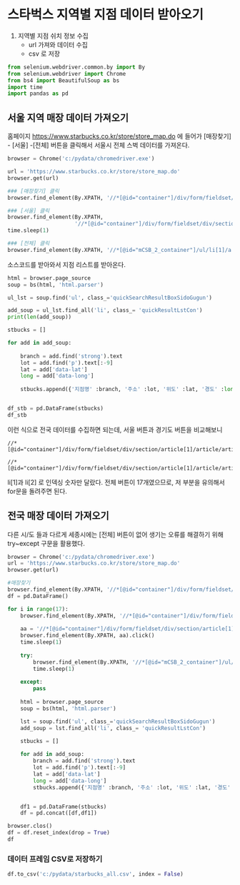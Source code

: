 # 스타벅스 지역별 지점 데이터 받아오기

1. 지역별 지점 쉬치 정보 수집
     - url 가져와 데이터 수집
     - csv 로 저장

```python
from selenium.webdriver.common.by import By
from selenium.webdriver import Chrome
from bs4 import BeautifulSoup as bs
import time
import pandas as pd
```

## 서울 지역 매장 데이터 가져오기

홈페이지 https://www.starbucks.co.kr/store/store_map.do 에 들어가 [매장찾기] - [서울] -[전체] 버튼을 클릭해서 서울시 전체 스벅 데이터를 가져온다.

```python
browser = Chrome('c:/pydata/chromedriver.exe')

url = 'https://www.starbucks.co.kr/store/store_map.do'
browser.get(url)

### [매장찾기] 클릭
browser.find_element(By.XPATH, '//*[@id="container"]/div/form/fieldset/div/section/article[1]/article/header[2]/h3/a').click()

### [서울] 클릭
browser.find_element(By.XPATH, 
                     '//*[@id="container"]/div/form/fieldset/div/section/article[1]/article/article[2]/div[1]/div[2]/ul/li[1]/a').click()
time.sleep(1)

### [전체] 클릭
browser.find_element(By.XPATH, '//*[@id="mCSB_2_container"]/ul/li[1]/a').click()
```

소스코드를 받아와서 지점 리스트를 받아온다.

```python
html = browser.page_source
soup = bs(html, 'html.parser')

ul_lst = soup.find('ul', class_='quickSearchResultBoxSidoGugun')

add_soup = ul_lst.find_all('li', class_= 'quickResultLstCon')
print(len(add_soup))

stbucks = []

for add in add_soup:
    
    branch = add.find('strong').text
    lot = add.find('p').text[:-9]
    lat = add['data-lat']
    long = add['data-long']
    
    stbucks.append({'지점명' :branch, '주소' :lot, '위도' :lat, '경도' :long})


df_stb = pd.DataFrame(stbucks)
df_stb
```

이런 식으로 전국 데이터를 수집하면 되는데, 서울 버튼과 경기도 버튼을 비교해보니

```
//*[@id="container"]/div/form/fieldset/div/section/article[1]/article/article[2]/div[1]/div[2]/ul/li[1]/a
```

```
//*[@id="container"]/div/form/fieldset/div/section/article[1]/article/article[2]/div[1]/div[2]/ul/li[2]/a
```

li[1]과  li[2] 로 인덱싱 숫자만 달랐다. 전체 버튼이 17개였으므로,  저 부분을 유의해서 for문을 돌려주면 된다.

## 전국 매장 데이터 가져오기

다른 시/도 들과 다르게 세종시에는 [전체] 버튼이 없어 생기는 오류를 해결하기 위해 try~except 구문을 활용했다.

```python
browser = Chrome('c:/pydata/chromedriver.exe')
url = 'https://www.starbucks.co.kr/store/store_map.do'
browser.get(url)

#매장찾기
browser.find_element(By.XPATH, '//*[@id="container"]/div/form/fieldset/div/section/article[1]/article/header[2]/h3/a').click()
df = pd.DataFrame()

for i in range(17):
    browser.find_element(By.XPATH, '//*[@id="container"]/div/form/fieldset/div/section/article[1]/article/header[2]/h3/a').click()
    
    aa = '//*[@id="container"]/div/form/fieldset/div/section/article[1]/article/article[2]/div[1]/div[2]/ul/li['+str(i+1)+']/a'
    browser.find_element(By.XPATH, aa).click()
    time.sleep(1)
    
    try:
        browser.find_element(By.XPATH, '//*[@id="mCSB_2_container"]/ul/li[1]/a').click()
        time.sleep(1)
        
    except:
        pass
    
    html = browser.page_source
    soup = bs(html, 'html.parser')

    lst = soup.find('ul', class_='quickSearchResultBoxSidoGugun')
    add_soup = lst.find_all('li', class_= 'quickResultLstCon')

    stbucks = []
    
    for add in add_soup:
        branch = add.find('strong').text
        lot = add.find('p').text[:-9]
        lat = add['data-lat']
        long = add['data-long']
        stbucks.append({'지점명' :branch, '주소' :lot, '위도' :lat, '경도' :long})


    df1 = pd.DataFrame(stbucks)
    df = pd.concat([df,df1])

browser.clos()
df = df.reset_index(drop = True)
df
```

### 데이터 프레임 CSV로 저장하기

```python
df.to_csv('c:/pydata/starbucks_all.csv', index = False)
```

